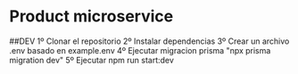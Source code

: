 
# Product  microservice
##DEV
1º Clonar el repositorio
2º Instalar dependencias
3º Crear un archivo .env basado en example.env
4º Ejecutar migracion prisma "npx prisma migration dev"
5º Ejecutar npm run start:dev
